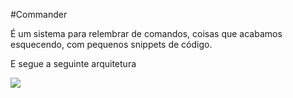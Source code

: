 #Commander

É um sistema para relembrar de comandos, coisas que acabamos esquecendo, com pequenos snippets de código.

E segue a seguinte arquitetura
<div>

<img src="https://i.imgur.com/G1qGzEe.jpg">
</div>